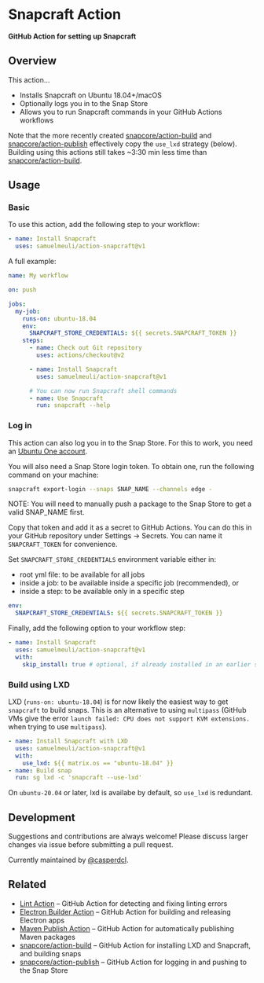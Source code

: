 # Snapcraft Action

**GitHub Action for setting up Snapcraft**

## Overview

This action…

- Installs Snapcraft on Ubuntu 18.04+/macOS
- Optionally logs you in to the Snap Store
- Allows you to run Snapcraft commands in your GitHub Actions workflows

Note that the more recently created [snapcore/action-build] and [snapcore/action-publish] effectively copy the `use_lxd` strategy (below). Building using this actions still takes ~3:30 min less time than [snapcore/action-build].

[snapcore/action-build]: https://github.com/snapcore/action-build
[snapcore/action-publish]: https://github.com/snapcore/action-publish

## Usage

### Basic

To use this action, add the following step to your workflow:

```yml
- name: Install Snapcraft
  uses: samuelmeuli/action-snapcraft@v1
```

A full example:

```yml
name: My workflow

on: push

jobs:
  my-job:
    runs-on: ubuntu-18.04
    env:
      SNAPCRAFT_STORE_CREDENTIALS: ${{ secrets.SNAPCRAFT_TOKEN }}
    steps:
      - name: Check out Git repository
        uses: actions/checkout@v2

      - name: Install Snapcraft
        uses: samuelmeuli/action-snapcraft@v1

      # You can now run Snapcraft shell commands
      - name: Use Snapcraft
        run: snapcraft --help
```

### Log in

This action can also log you in to the Snap Store. For this to work, you need an [Ubuntu One account](https://snapcraft.io/account).

You will also need a Snap Store login token. To obtain one, run the following command on your machine:

```sh
snapcraft export-login --snaps SNAP_NAME --channels edge -
```

NOTE: You will need to manually push a package to the Snap Store to get a valid SNAP_NAME first.

Copy that token and add it as a secret to GitHub Actions. You can do this in your GitHub repository under Settings → Secrets. You can name it `SNAPCRAFT_TOKEN` for convenience.

Set `SNAPCRAFT_STORE_CREDENTIALS` environment variable either in:

- root yml file: to be available for all jobs
- inside a job: to be available inside a specific job (recommended), or
- inside a step: to be available only in a specific step

```yml
env:
  SNAPCRAFT_STORE_CREDENTIALS: ${{ secrets.SNAPCRAFT_TOKEN }}
```

Finally, add the following option to your workflow step:

```yml
- name: Install Snapcraft
  uses: samuelmeuli/action-snapcraft@v1
  with:
    skip_install: true # optional, if already installed in an earlier step
```

### Build using LXD

LXD (`runs-on: ubuntu-18.04`) is for now likely the easiest way to get `snapcraft` to build snaps. This is an alternative to using `multipass` (GitHub VMs give the error `launch failed: CPU does not support KVM extensions.` when trying to use `multipass`).

```yml
- name: Install Snapcraft with LXD
  uses: samuelmeuli/action-snapcraft@v1
  with:
    use_lxd: ${{ matrix.os == "ubuntu-18.04" }}
- name: Build snap
  run: sg lxd -c 'snapcraft --use-lxd'
```

On `ubuntu-20.04` or later, lxd is availabe by default, so `use_lxd` is redundant.

## Development

Suggestions and contributions are always welcome! Please discuss larger changes via issue before submitting a pull request.

Currently maintained by [@casperdcl](https://github.com/casperdcl).

## Related

- [Lint Action](https://github.com/samuelmeuli/lint-action) – GitHub Action for detecting and fixing linting errors
- [Electron Builder Action](https://github.com/samuelmeuli/action-electron-builder) – GitHub Action for building and releasing Electron apps
- [Maven Publish Action](https://github.com/samuelmeuli/action-maven-publish) – GitHub Action for automatically publishing Maven packages
- [snapcore/action-build] – GitHub Action for installing LXD and Snapcraft, and building snaps
- [snapcore/action-publish] – GitHub Action for logging in and pushing to the Snap Store
